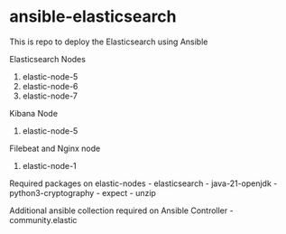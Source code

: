 # ansible-elasticsearch
This is repo to deploy the Elasticsearch  using Ansible

Elasticsearch Nodes
  1. elastic-node-5
  2. elastic-node-6
  3. elastic-node-7

Kibana Node
  1. elastic-node-5

Filebeat and Nginx node
  1. elastic-node-1

Required packages on elastic-nodes
    - elasticsearch
    - java-21-openjdk
    - python3-cryptography
    - expect
    - unzip

Additional ansible collection required on Ansible Controller
    - community.elastic
